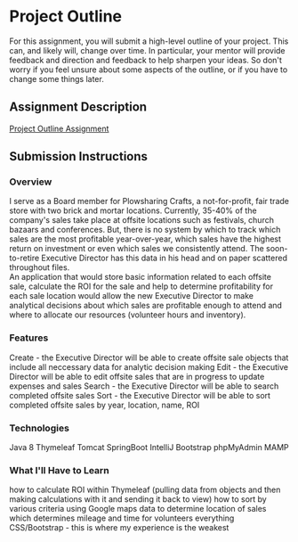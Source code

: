 # Project Outline
For this assignment, you will submit a high-level outline of your project. This can, and likely will, change over time. In particular, your mentor will provide feedback and direction and feedback to help sharpen your ideas. So don't worry if you feel unsure about some aspects of the outline, or if you have to change some things later.

## Assignment Description
[Project Outline Assignment](https://education.launchcode.org/liftoff/assignments/project-outline/)

## Submission Instructions

### Overview
I serve as a Board member for Plowsharing Crafts, a not-for-profit, fair trade store with two brick and mortar locations. Currently, 35-40% of the company's sales take place at offsite locations such as festivals, church bazaars and conferences. But, there is no system by which to track which sales are the most profitable year-over-year, which sales have the highest return on investment or even which sales we consistently attend.  The soon-to-retire Executive Director has this data in his head and on paper scattered throughout files.  
An application that would store basic information related to each offsite sale, calculate the ROI for the sale and help to determine profitability for each sale location would allow the new Executive Director to make analytical decisions about which sales are profitable enough to attend and where to allocate our resources (volunteer hours and inventory). 
### Features
Create - the Executive Director will be able to create offsite sale objects that include all neccessary data for analytic decision making
Edit - the Executive Director will be able to edit offsite sales that are in progress to update expenses and sales
Search - the Executive Director will be able to search completed offsite sales
Sort - the Executive Director will be able to sort completed offsite sales by year, location, name, ROI

### Technologies
Java 8
Thymeleaf
Tomcat
SpringBoot
IntelliJ
Bootstrap
phpMyAdmin
MAMP


### What I'll Have to Learn
how to calculate ROI within Thymeleaf (pulling data from objects and then making calculations with it and sending it back to view)
how to sort by various criteria
using Google maps data to determine location of sales which determines mileage and time for volunteers 
everything CSS/Bootstrap - this is where my experience is the weakest

